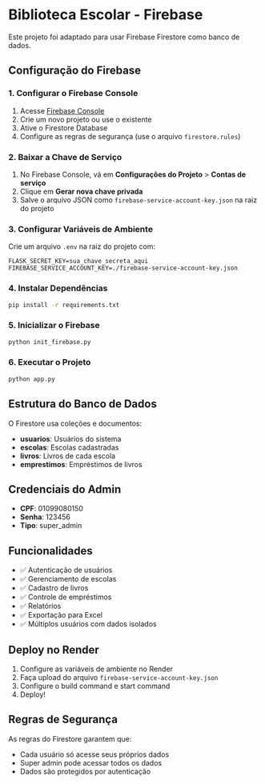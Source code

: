 # Biblioteca Escolar - Firebase

Este projeto foi adaptado para usar Firebase Firestore como banco de dados.

## Configuração do Firebase

### 1. Configurar o Firebase Console

1. Acesse [Firebase Console](https://console.firebase.google.com/)
2. Crie um novo projeto ou use o existente
3. Ative o Firestore Database
4. Configure as regras de segurança (use o arquivo `firestore.rules`)

### 2. Baixar a Chave de Serviço

1. No Firebase Console, vá em **Configurações do Projeto** > **Contas de serviço**
2. Clique em **Gerar nova chave privada**
3. Salve o arquivo JSON como `firebase-service-account-key.json` na raiz do projeto

### 3. Configurar Variáveis de Ambiente

Crie um arquivo `.env` na raiz do projeto com:

```
FLASK_SECRET_KEY=sua_chave_secreta_aqui
FIREBASE_SERVICE_ACCOUNT_KEY=./firebase-service-account-key.json
```

### 4. Instalar Dependências

```bash
pip install -r requirements.txt
```

### 5. Inicializar o Firebase

```bash
python init_firebase.py
```

### 6. Executar o Projeto

```bash
python app.py
```

## Estrutura do Banco de Dados

O Firestore usa coleções e documentos:

- **usuarios**: Usuários do sistema
- **escolas**: Escolas cadastradas
- **livros**: Livros de cada escola
- **emprestimos**: Empréstimos de livros

## Credenciais do Admin

- **CPF**: 01099080150
- **Senha**: 123456
- **Tipo**: super_admin

## Funcionalidades

- ✅ Autenticação de usuários
- ✅ Gerenciamento de escolas
- ✅ Cadastro de livros
- ✅ Controle de empréstimos
- ✅ Relatórios
- ✅ Exportação para Excel
- ✅ Múltiplos usuários com dados isolados

## Deploy no Render

1. Configure as variáveis de ambiente no Render
2. Faça upload do arquivo `firebase-service-account-key.json`
3. Configure o build command e start command
4. Deploy!

## Regras de Segurança

As regras do Firestore garantem que:
- Cada usuário só acesse seus próprios dados
- Super admin pode acessar todos os dados
- Dados são protegidos por autenticação 